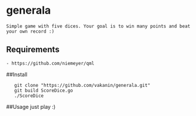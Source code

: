 # generala
    Simple game with five dices. Your goal is to win many points and beat your own record :)
## Requirements
    - https://github.com/niemeyer/qml
##Install
```
   git clone "https://github.com/vakanin/generala.git"
   git build ScoreDice.go
   ./ScoreDice
```

##Usage
    just play :)
